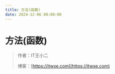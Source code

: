 ```yaml
---
title: 方法(函数)
date: 2024-12-06 00:00:00
---
```


# 方法(函数)

> 作者：IT王小二
>
> 博客：[https://itwxe.com](https://itwxe.com)